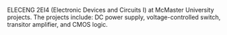 ELECENG 2EI4 (Electronic Devices and Circuits I) at McMaster University projects. The projects include: DC power supply, voltage-controlled switch, transitor amplifier, and CMOS logic. 
